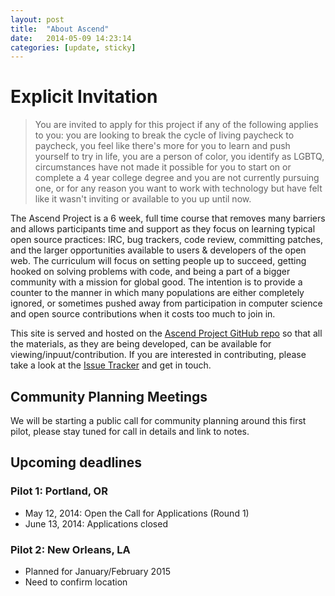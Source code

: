 ```yaml
---
layout: post
title:  "About Ascend"
date:   2014-05-09 14:23:14
categories: [update, sticky]
---
```


# Explicit Invitation

> You are invited to apply for this project if any of the following applies to you: you are looking to break the cycle of living paycheck to paycheck, you feel like there's more for you to learn and push yourself to try in life, you are a person of color, you identify as LGBTQ, circumstances have not made it possible for you to start on or complete a 4 year college degree and you are not currently pursuing one, or for any reason you want to work with technology but have felt like it wasn't inviting or available to you up until now.

The Ascend Project is a 6 week, full time course that removes many barriers and allows participants time and support as they focus on learning typical open source practices: IRC, bug trackers, code review, committing patches, and the larger opportunities available to users & developers of the open web. The curriculum will focus on setting people up to succeed, getting hooked on solving problems with code, and being a part of a bigger community with a mission for global good. The intention is to provide a counter to the manner in which many populations are either completely ignored, or sometimes pushed away from participation in computer science and open source contributions when it costs too much to join in.

This site is served and hosted on the [Ascend Project GitHub repo][ascend-gh] so that all the materials, as they are being developed, can be available for viewing/inpuut/contribution.  If you are interested in contributing, please take a look at the [Issue Tracker][ascend-issues] and get in touch.

## Community Planning Meetings

We will be starting a public call for community planning around this first pilot, please stay tuned for call in details and link to notes.

## Upcoming deadlines

### Pilot 1: Portland, OR
* May 12, 2014: Open the Call for Applications (Round 1)
* June 13, 2014: Applications closed


### Pilot 2: New Orleans, LA
* Planned for January/February 2015
* Need to confirm location

[ascend-gh]: https://github.com/mozilla/ascendproject
[ascend-issues]: https://github.com/mozilla/ascendproject/issues
